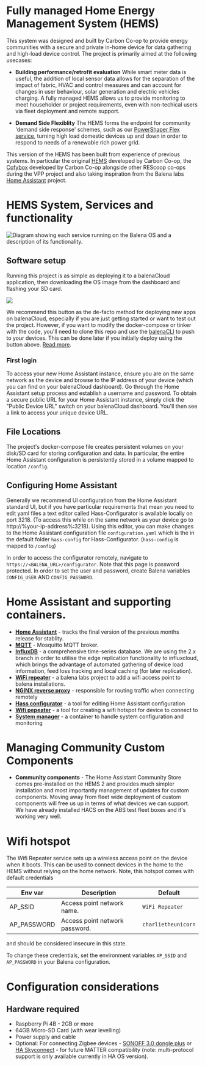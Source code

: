 # Fully managed Home Energy Management System (HEMS)

This system was designed and built by Carbon Co-op to provide energy communities with a secure and private in-home device for data gathering and high-load device control. The project is primarily aimed at the following usecases: 

* **Building performance/retrofit evaluation**
While smart meter data is useful, the addition of local sensor data allows for the separation of the impact of fabric, HVAC and control measures and can account for changes in user behaviour, solar generation and electric vehicles charging. A fully managed HEMS allows us to provide monitoring to meet householder or project requirements, even with non-techical users via fleet deployment and remote support.


* **Demand Side Flexiblity**
The HEMS forms the endpoint for community 'demand side response' schemes, such as our [PowerShaper Flex service](https://flex.powershaper.io/), turning high load domestic devices up and down in order to respond to needs of a renewable rich power grid.

This version of the HEMS has been built from experience of previous systems. In particular the original [HEMS](https://gitlab.com/carboncoop/hems) developed by Carbon Co-op, the [Cofybox](https://gitlab.com/rescoopvpp/open-cofybox) developed by Carbon Co-op alongside other REScoop co-ops during the VPP project and also taking inspiration from the Balena labs [Home Assistant](https://github.com/balena-io-experimental/balena-homeassistant) project.

# HEMS System, Services and functionality
![Diagram showing each service running on the Balena OS and a description of its functionality.](https://cc-site-media.s3.amazonaws.com/uploads/2024/05/HEMS-services-diagram.png)


## Software setup

Running this project is as simple as deploying it to a balenaCloud application, then downloading the OS image from the dashboard and flashing your SD card.

[![](https://balena.io/deploy.png)](https://dashboard.balena-cloud.com/deploy)

We recommend this button as the de-facto method for deploying new apps on balenaCloud, especially if you are just getting started or want to test out the project. However, if you want to modify the docker-compose or tinker with the code, you'll need to clone this repo and use the [balenaCLI](https://github.com/balena-io/balena-cli) to push to your devices. This can be done later if you initially deploy using the button above. [Read more](https://www.balena.io/docs/learn/deploy/deployment/).

### First login
To access your new Home Assistant instance, ensure you are on the same network as the device and browse to the IP address of your device (which you can find on your balenaCloud dashboard). Go through the Home Assistant setup process and establish a username and password. To obtain a secure public URL for your Home Assistant instance, simply click the "Public Device URL" switch on your balenaCloud dashboard. You'll then see a link to access your unique device URL.

## File Locations

The project's docker-compose file creates persistent volumes on your disk/SD card for storing configuration and data. In particular, the entire Home Assistant configuration is persistently stored in a volume mapped to location `/config`.

## Configuring Home Assistant
Generally we recommend UI configuration from the Home Assistant standard UI, but if you have particular requirements that mean you need to edit yaml files a text editor called Hass-Configurator is available locally on port 3218. (To access this while on the same network as your device go to http://%your-ip-address%:3218). Using this editor, you can make changes to the Home Assistant configuration file `configuration.yaml` which is the in the default folder `hass-config` for Hass-Configurator. (`hass-config` is mapped to `/config`)

In order to access the configurator remotely, navigate to `https://<BALENA_URL>/configurator`. Note that this page is password protected. In order to set the user and password, create Balena variables `CONFIG_USER` AND `CONFIG_PASSWORD`.

# Home Assistant and supporting containers.

* [**Home Assistant**](https://www.home-assistant.io/) - tracks the final version of the previous months release for stablity.
* [**MQTT**](https://mosquitto.org/) - Mosquitto MQTT broker.
* [**InfluxDB**](https://www.influxdata.com/) - a comprehensive time-series database. We are using the 2.x branch in order to utilise the edge replication functionality to influxcloud, which brings the advantage of automated gathering of device load information, feed loss tracking and local caching (for later replication). 
* [**WiFi repeater**](https://github.com/balena-labs-projects/wifi-repeater) - a balena labs project to add a wifi access point to balena installations.
* [**NGINX reverse proxy**](https://www.nginx.com/) - responsible for routing traffic when connecting remotely
* [**Hass configurator**](https://github.com/danielperna84/hass-configurator) - a tool for editing Home Assistant configuration
* [**Wifi pepeater**](https://github.com/balena-labs-projects/wifi-repeater) - a tool for creating a wifi hotspot for device to connect to
* [**System manager**](https://gitlab.com/carboncoop/hems-2/-/tree/main/services/system-manager?ref_type=heads) - a container to handle system configuration and monitoring

# Managing Community Custom Components

* **Community components** - The Home Assistant Community Store comes pre-installed on the HEMS 2 and provides much simpler installation and most importantly management of updates for custom components. Moving away from fleet wide deployment of custom components will free us up in terms of what devices we can support. We have already installed HACS on the ABS test fleet boxes and it's working very well.

# Wifi hotspot

The Wifi Repeater service sets up a wireless access point on the device when it boots. This can be used to connect devices in the home to the HEMS without relying on the home network. Note, this hotspot comes with default credentials

| Env var | Description | Default |
| ------------- | ------------- | ------------- |
| AP_SSID | Access point network name. | `WiFi Repeater` |
| AP_PASSWORD | Access point network password. | `charlietheunicorn` |

and should be considered insecure in this state.

To change these credentials, set the environment variables `AP_SSID` and `AP_PASSWORD` in your Balena configuration.


# Configuration considerations

## Hardware required

* Raspberry Pi 4B - 2GB or more
* 64GB Micro-SD Card (with wear levelling)
* Power supply and cable
* Optional: For connecting Zigbee devices - [SONOFF 3.0 dongle plus](https://sonoff.tech/product/gateway-and-sensors/sonoff-zigbee-3-0-usb-dongle-plus-e/) or [HA Skyconnect](https://www.home-assistant.io/skyconnect/) - for future MATTER compatibility (note: multi-protocol support is only available currently in HA OS version).
